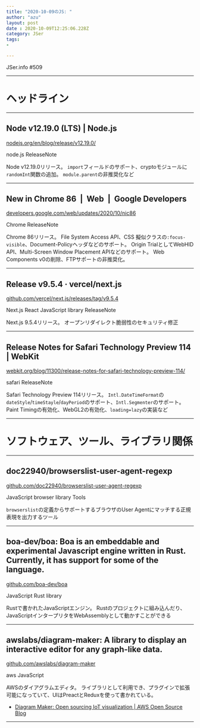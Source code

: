 ```yaml
---
title: "2020-10-09のJS: "
author: "azu"
layout: post
date : 2020-10-09T12:25:06.228Z
category: JSer
tags:
-

---
```


JSer.info #509

----

<h1 class="site-genre">ヘッドライン</h1>

----

## Node v12.19.0 (LTS) | Node.js
[nodejs.org/en/blog/release/v12.19.0/](https://nodejs.org/en/blog/release/v12.19.0/ "Node v12.19.0 (LTS) | Node.js")
<p class="jser-tags jser-tag-icon"><span class="jser-tag">node.js</span> <span class="jser-tag">ReleaseNote</span></p>

Node v12.19.0リリース。
`import`フィールドのサポート、cryptoモジュールに`randomInt`関数の追加。
`module.parent`の非推奨化など


----

## New in Chrome 86  |  Web  |  Google Developers
[developers.google.com/web/updates/2020/10/nic86](https://developers.google.com/web/updates/2020/10/nic86 "New in Chrome 86  |  Web  |  Google Developers")
<p class="jser-tags jser-tag-icon"><span class="jser-tag">Chrome</span> <span class="jser-tag">ReleaseNote</span></p>

Chrome 86リリース。
File System Access API、CSS 擬似クラスの`:focus-visible`、Document-Policyヘッダなどのサポート。
Origin TrialとしてWebHID API、Multi-Screen Window Placement APIなどのサポート。
Web Components v0の削除、FTPサポートの非推奨化。


----

## Release v9.5.4 · vercel/next.js
[github.com/vercel/next.js/releases/tag/v9.5.4](https://github.com/vercel/next.js/releases/tag/v9.5.4 "Release v9.5.4 · vercel/next.js")
<p class="jser-tags jser-tag-icon"><span class="jser-tag">Next.js</span> <span class="jser-tag">React</span> <span class="jser-tag">JavaScript</span> <span class="jser-tag">library</span> <span class="jser-tag">ReleaseNote</span></p>

Next.js 9.5.4リリース。
オープンリダイレクト脆弱性のセキュリティ修正


----

## Release Notes for Safari Technology Preview 114 | WebKit
[webkit.org/blog/11300/release-notes-for-safari-technology-preview-114/](https://webkit.org/blog/11300/release-notes-for-safari-technology-preview-114/ "Release Notes for Safari Technology Preview 114 | WebKit")
<p class="jser-tags jser-tag-icon"><span class="jser-tag">safari</span> <span class="jser-tag">ReleaseNote</span></p>

Safari Technology Preview 114リリース。
`Intl.DateTimeFormat`の`dateStyle`/`timeStayle`/`dayPeriod`のサポート、`Intl.Segmenter`のサポート。
Paint Timingの有効化、WebGL2の有効化、`loading=lazy`の実装など


----
<h1 class="site-genre">ソフトウェア、ツール、ライブラリ関係</h1>

----

## doc22940/browserslist-user-agent-regexp
[github.com/doc22940/browserslist-user-agent-regexp](https://github.com/doc22940/browserslist-user-agent-regexp "doc22940/browserslist-user-agent-regexp")
<p class="jser-tags jser-tag-icon"><span class="jser-tag">JavaScript</span> <span class="jser-tag">browser</span> <span class="jser-tag">library</span> <span class="jser-tag">Tools</span></p>

`browserslist`の定義からサポートするブラウザのUser Agentにマッチする正規表現を出力するツール


----

## boa-dev/boa: Boa is an embeddable and experimental Javascript engine written in Rust. Currently, it has support for some of the language.
[github.com/boa-dev/boa](https://github.com/boa-dev/boa "boa-dev/boa: Boa is an embeddable and experimental Javascript engine written in Rust. Currently, it has support for some of the language.")
<p class="jser-tags jser-tag-icon"><span class="jser-tag">JavaScript</span> <span class="jser-tag">Rust</span> <span class="jser-tag">library</span></p>

Rustで書かれたJavaScriptエンジン。
Rustのプロジェクトに組み込んだり、JavaScriptインタープリタをWebAssemblyとして動かすことができる


----

## awslabs/diagram-maker: A library to display an interactive editor for any graph-like data.
[github.com/awslabs/diagram-maker](https://github.com/awslabs/diagram-maker "awslabs/diagram-maker: A library to display an interactive editor for any graph-like data.")
<p class="jser-tags jser-tag-icon"><span class="jser-tag">aws</span> <span class="jser-tag">JavaScript</span></p>

AWSのダイアグラムエディタ。
ライブラリとして利用でき、プラグインで拡張可能になっていて、UIはPreactとReduxを使って書かれている。

- [Diagram Maker: Open sourcing IoT visualization | AWS Open Source Blog](https://aws.amazon.com/jp/blogs/opensource/diagram-maker-open-sourcing-iot-visualization/ "Diagram Maker: Open sourcing IoT visualization | AWS Open Source Blog")

----
